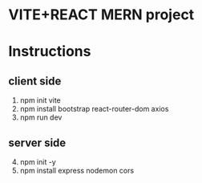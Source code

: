 #  VITE+REACT MERN project
# Instructions
  ## client side 
 1. npm init vite
 2. npm install bootstrap react-router-dom axios
 3. npm run dev
  ## server side
 4. npm init -y
 5. npm install express nodemon cors 
